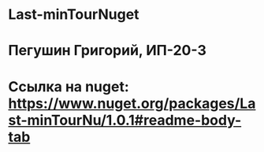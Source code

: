 # Last-minTourNuget
# Пегушин Григорий, ИП-20-3
# Ссылка на nuget: https://www.nuget.org/packages/Last-minTourNu/1.0.1#readme-body-tab
